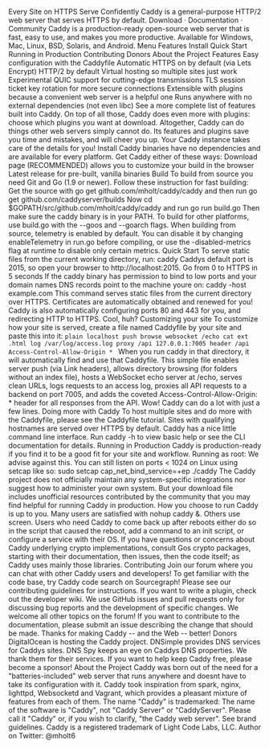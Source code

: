 Every Site on HTTPS Serve Confidently Caddy is a general-purpose HTTP/2 web server that serves HTTPS by default. Download · Documentation · Community Caddy is a production-ready open-source web server that is fast, easy to use, and makes you more productive. Available for Windows, Mac, Linux, BSD, Solaris, and Android. Menu Features Install Quick Start Running in Production Contributing Donors About the Project Features Easy configuration with the Caddyfile Automatic HTTPS on by default (via Lets Encrypt) HTTP/2 by default Virtual hosting so multiple sites just work Experimental QUIC support for cutting-edge transmissions TLS session ticket key rotation for more secure connections Extensible with plugins because a convenient web server is a helpful one Runs anywhere with no external dependencies (not even libc) See a more complete list of features built into Caddy. On top of all those, Caddy does even more with plugins: choose which plugins you want at download. Altogether, Caddy can do things other web servers simply cannot do. Its features and plugins save you time and mistakes, and will cheer you up. Your Caddy instance takes care of the details for you! Install Caddy binaries have no dependencies and are available for every platform. Get Caddy either of these ways: Download page (RECOMMENDED) allows you to customize your build in the browser Latest release for pre-built, vanilla binaries Build To build from source you need Git and Go (1.9 or newer). Follow these instruction for fast building: Get the source with go get github.com/mholt/caddy/caddy and then run go get github.com/caddyserver/builds Now cd $GOPATH/src/github.com/mholt/caddy/caddy and run go run build.go Then make sure the caddy binary is in your PATH. To build for other platforms, use build.go with the --goos and --goarch flags. When building from source, telemetry is enabled by default. You can disable it by changing enableTelemetry in run.go before compiling, or use the -disabled-metrics flag at runtime to disable only certain metrics. Quick Start To serve static files from the current working directory, run: caddy Caddys default port is 2015, so open your browser to http://localhost:2015. Go from 0 to HTTPS in 5 seconds If the caddy binary has permission to bind to low ports and your domain names DNS records point to the machine youre on: caddy -host example.com This command serves static files from the current directory over HTTPS. Certificates are automatically obtained and renewed for you! Caddy is also automatically configuring ports 80 and 443 for you, and redirecting HTTP to HTTPS. Cool, huh? Customizing your site To customize how your site is served, create a file named Caddyfile by your site and paste this into it: ```plain localhost push browse websocket /echo cat ext .html log /var/log/access.log proxy /api 127.0.0.1:7005 header /api Access-Control-Allow-Origin * ``` When you run caddy in that directory, it will automatically find and use that Caddyfile. This simple file enables server push (via Link headers), allows directory browsing (for folders without an index file), hosts a WebSocket echo server at /echo, serves clean URLs, logs requests to an access log, proxies all API requests to a backend on port 7005, and adds the coveted Access-Control-Allow-Origin: * header for all responses from the API. Wow! Caddy can do a lot with just a few lines. Doing more with Caddy To host multiple sites and do more with the Caddyfile, please see the Caddyfile tutorial. Sites with qualifying hostnames are served over HTTPS by default. Caddy has a nice little command line interface. Run caddy -h to view basic help or see the CLI documentation for details. Running in Production Caddy is production-ready if you find it to be a good fit for your site and workflow. Running as root: We advise against this. You can still listen on ports < 1024 on Linux using setcap like so: sudo setcap cap_net_bind_service=+ep ./caddy The Caddy project does not officially maintain any system-specific integrations nor suggest how to administer your own system. But your download file includes unofficial resources contributed by the community that you may find helpful for running Caddy in production. How you choose to run Caddy is up to you. Many users are satisfied with nohup caddy &. Others use screen. Users who need Caddy to come back up after reboots either do so in the script that caused the reboot, add a command to an init script, or configure a service with their OS. If you have questions or concerns about Caddy underlying crypto implementations, consult Gos crypto packages, starting with their documentation, then issues, then the code itself; as Caddy uses mainly those libraries. Contributing Join our forum where you can chat with other Caddy users and developers! To get familiar with the code base, try Caddy code search on Sourcegraph! Please see our contributing guidelines for instructions. If you want to write a plugin, check out the developer wiki. We use GitHub issues and pull requests only for discussing bug reports and the development of specific changes. We welcome all other topics on the forum! If you want to contribute to the documentation, please submit an issue describing the change that should be made. Thanks for making Caddy -- and the Web -- better! Donors DigitalOcean is hosting the Caddy project. DNSimple provides DNS services for Caddys sites. DNS Spy keeps an eye on Caddys DNS properties. We thank them for their services. If you want to help keep Caddy free, please become a sponsor! About the Project Caddy was born out of the need for a "batteries-included" web server that runs anywhere and doesnt have to take its configuration with it. Caddy took inspiration from spark, nginx, lighttpd, Websocketd and Vagrant, which provides a pleasant mixture of features from each of them. The name "Caddy" is trademarked: The name of the software is "Caddy", not "Caddy Server" or "CaddyServer". Please call it "Caddy" or, if you wish to clarify, "the Caddy web server". See brand guidelines. Caddy is a registered trademark of Light Code Labs, LLC. Author on Twitter: @mholt6